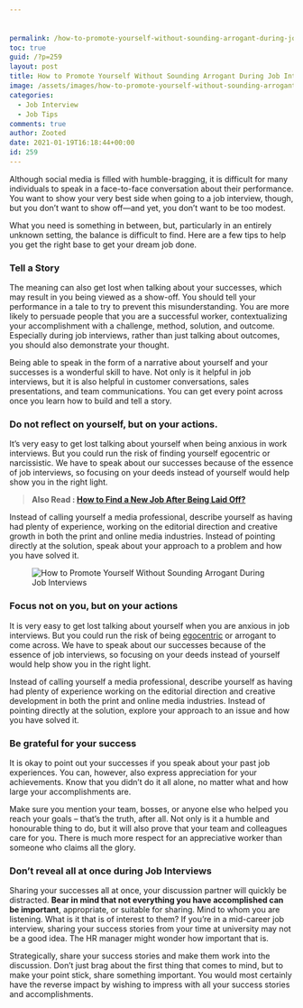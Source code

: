 ```yaml
---


permalink: /how-to-promote-yourself-without-sounding-arrogant-during-job-interviews/
toc: true
guid: /?p=259
layout: post
title: How to Promote Yourself Without Sounding Arrogant During Job Interviews
image: /assets/images/how-to-promote-yourself-without-sounding-arrogant-during-job-interviews.jpg
categories:
  - Job Interview
  - Job Tips
comments: true
author: Zooted
date: 2021-01-19T16:18:44+00:00
id: 259
---
```

Although social media is filled with humble-bragging, it is difficult for many individuals to speak in a face-to-face conversation about their performance. You want to show your very best side when going to a job interview, though, but you don&#8217;t want to show off—and yet, you don&#8217;t want to be too modest.

What you need is something in between, but, particularly in an entirely unknown setting, the balance is difficult to find. Here are a few tips to help you get the right base to get your dream job done.

### Tell a Story

The meaning can also get lost when talking about your successes, which may result in you being viewed as a show-off. You should tell your performance in a tale to try to prevent this misunderstanding. You are more likely to persuade people that you are a successful worker, contextualizing your accomplishment with a challenge, method, solution, and outcome. Especially during job interviews, rather than just talking about outcomes, you should also demonstrate your thought.

Being able to speak in the form of a narrative about yourself and your successes is a wonderful skill to have. Not only is it helpful in job interviews, but it is also helpful in customer conversations, sales presentations, and team communications. You can get every point across once you learn how to build and tell a story.

### Do not reflect on yourself, but on your actions.

It&#8217;s very easy to get lost talking about yourself when being anxious in work interviews. But you could run the risk of finding yourself egocentric or narcissistic. We have to speak about our successes because of the essence of job interviews, so focusing on your deeds instead of yourself would help show you in the right light.

<blockquote class="wp-block-quote">
  <p>
    <strong>Also Read : <a href="/how-to-find-a-new-job-after-being-laid-off/">How to Find a New Job After Being Laid Off?</a></strong>
  </p>
</blockquote>

Instead of calling yourself a media professional, describe yourself as having had plenty of experience, working on the editorial direction and creative growth in both the print and online media industries. Instead of pointing directly at the solution, speak about your approach to a problem and how you have solved it.

<div class="wp-block-image">
  <figure class="aligncenter size-large"><img loading="lazy" width="625" height="452" src="/wp-content/uploads/2021/01/job-interview.jpg" alt="How to Promote Yourself Without Sounding Arrogant During Job Interviews" class="wp-image-260" srcset="/wp-content/uploads/2021/01/job-interview.jpg 625w, /wp-content/uploads/2021/01/job-interview-300x217.jpg 300w" sizes="(max-width: 625px) 100vw, 625px" /></figure>
</div>

### Focus not on you, but on your actions

It is very easy to get lost talking about yourself when you are anxious in job interviews. But you could run the risk of being [egocentric](https://www.google.com/search?q=egocentric) or arrogant to come across. We have to speak about our successes because of the essence of job interviews, so focusing on your deeds instead of yourself would help show you in the right light.

Instead of calling yourself a media professional, describe yourself as having had plenty of experience working on the editorial direction and creative development in both the print and online media industries. Instead of pointing directly at the solution, explore your approach to an issue and how you have solved it.

### Be grateful for your success

It is okay to point out your successes if you speak about your past job experiences. You can, however, also express appreciation for your achievements. Know that you didn&#8217;t do it all alone, no matter what and how large your accomplishments are.

Make sure you mention your team, bosses, or anyone else who helped you reach your goals &#8211; that&#8217;s the truth, after all. Not only is it a humble and honourable thing to do, but it will also prove that your team and colleagues care for you. There is much more respect for an appreciative worker than someone who claims all the glory.

### Don&#8217;t reveal all at once during Job Interviews

Sharing your successes all at once, your discussion partner will quickly be distracted. **Bear in mind that not everything you have accomplished can be important**, appropriate, or suitable for sharing. Mind to whom you are listening. What is it that is of interest to them? If you&#8217;re in a mid-career job interview, sharing your success stories from your time at university may not be a good idea. The HR manager might wonder how important that is.

Strategically, share your success stories and make them work into the discussion. Don&#8217;t just brag about the first thing that comes to mind, but to make your point stick, share something important. You would most certainly have the reverse impact by wishing to impress with all your success stories and accomplishments.
